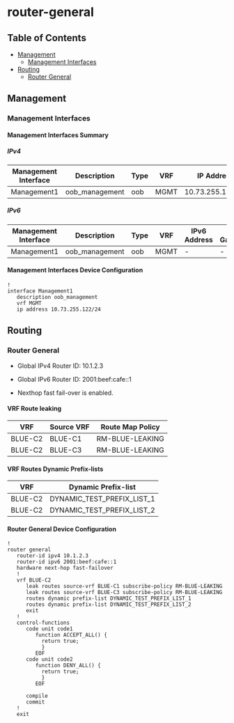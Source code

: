 # router-general

## Table of Contents

- [Management](#management)
  - [Management Interfaces](#management-interfaces)
- [Routing](#routing)
  - [Router General](#router-general)

## Management

### Management Interfaces

#### Management Interfaces Summary

##### IPv4

| Management Interface | Description | Type | VRF | IP Address | Gateway |
| -------------------- | ----------- | ---- | --- | ---------- | ------- |
| Management1 | oob_management | oob | MGMT | 10.73.255.122/24 | 10.73.255.2 |

##### IPv6

| Management Interface | Description | Type | VRF | IPv6 Address | IPv6 Gateway |
| -------------------- | ----------- | ---- | --- | ------------ | ------------ |
| Management1 | oob_management | oob | MGMT | - | - |

#### Management Interfaces Device Configuration

```eos
!
interface Management1
   description oob_management
   vrf MGMT
   ip address 10.73.255.122/24
```

## Routing

### Router General

- Global IPv4 Router ID: 10.1.2.3

- Global IPv6 Router ID: 2001:beef:cafe::1

- Nexthop fast fail-over is enabled.

#### VRF Route leaking

| VRF | Source VRF | Route Map Policy |
|-----|------------|------------------|
| BLUE-C2 | BLUE-C1 | RM-BLUE-LEAKING |
| BLUE-C2 | BLUE-C3 | RM-BLUE-LEAKING |

#### VRF Routes Dynamic Prefix-lists

| VRF | Dynamic Prefix-list |
|-----|---------------------|
| BLUE-C2 | DYNAMIC_TEST_PREFIX_LIST_1 |
| BLUE-C2 | DYNAMIC_TEST_PREFIX_LIST_2 |

#### Router General Device Configuration

```eos
!
router general
   router-id ipv4 10.1.2.3
   router-id ipv6 2001:beef:cafe::1
   hardware next-hop fast-failover
   !
   vrf BLUE-C2
      leak routes source-vrf BLUE-C1 subscribe-policy RM-BLUE-LEAKING
      leak routes source-vrf BLUE-C3 subscribe-policy RM-BLUE-LEAKING
      routes dynamic prefix-list DYNAMIC_TEST_PREFIX_LIST_1
      routes dynamic prefix-list DYNAMIC_TEST_PREFIX_LIST_2
      exit
   !
   control-functions
      code unit code1
         function ACCEPT_ALL() {
           return true;
           }
         EOF
      code unit code2
         function DENY_ALL() {
           return true;
           }
         EOF

      compile
      commit
   !
   exit
```
